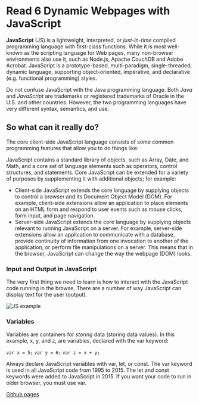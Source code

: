 # Read 6 Dynamic Webpages with JavaScript

**JavaScript** (JS) is a lightweight, interpreted, or *just-in-time* compiled programming language with first-class functions. While it is most well-known as the scripting language for Web pages, many non-browser environments also use it, such as Node.js, Apache CouchDB and Adobe Acrobat. JavaScript is a prototype-based, multi-paradigm, single-threaded, dynamic language, supporting object-oriented, imperative, and declarative (e.g. functional programming) styles.

Do not confuse JavaScript with the Java programming language. Both *Java* and *JavaScript* are trademarks or registered trademarks of Oracle in the U.S. and other countries. However, the two programming languages have very different syntax, semantics, and use.

## So what can it really do?

The core client-side JavaScript language consists of some common programming features that allow you to do things like:

JavaScript contains a standard library of objects, such as Array, Date, and Math, and a core set of language elements such as operators, control structures, and statements. Core JavaScript can be extended for a variety of purposes by supplementing it with additional objects; for example:

* Client-side JavaScript extends the core language by supplying objects to control a browser and its Document Object Model (DOM). For example, client-side extensions allow an application to place elements on an HTML form and respond to user events such as mouse clicks, form input, and page navigation.
* Server-side JavaScript extends the core language by supplying objects relevant to running JavaScript on a server. For example, server-side extensions allow an application to communicate with a database, provide continuity of information from one invocation to another of the application, or perform file manipulations on a server.
This means that in the browser, JavaScript can change the way the webpage (DOM) looks.

### Input and Output in JavaScript

The very first thing we need to learn is how to interact with the JavaScript code running in the browse. There are a number of way JavaScript can display text for the user (output).

![JS example](https://linuxhint.com/wp-content/uploads/2022/01/word-image-1014.png)

### Variables

Variables are containers for *storing* data (storing data values).
In this example, x, y, and z, are variables, declared with the var keyword:

`var x = 5;`
`var y = 6;`
`var z = x + y;`

Always declare JavaScript variables with var, let, or const.
The var keyword is used in all JavaScript code from 1995 to 2015.
The let and const keywords were added to JavaScript in 2015.
If you want your code to run in older browser, you must use var.

[Github pages](https://mattman206.github.io/reading-notes-102d40/class6.html)
